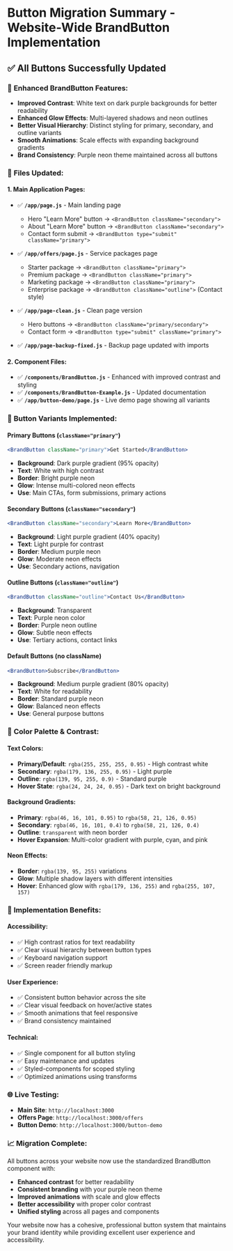 # Button Migration Summary - Website-Wide BrandButton Implementation

## ✅ **All Buttons Successfully Updated**

### 🎨 **Enhanced BrandButton Features:**
- **Improved Contrast**: White text on dark purple backgrounds for better readability
- **Enhanced Glow Effects**: Multi-layered shadows and neon outlines
- **Better Visual Hierarchy**: Distinct styling for primary, secondary, and outline variants
- **Smooth Animations**: Scale effects with expanding background gradients
- **Brand Consistency**: Purple neon theme maintained across all buttons

### 📁 **Files Updated:**

#### **1. Main Application Pages:**
- ✅ **`/app/page.js`** - Main landing page
  - Hero "Learn More" button → `<BrandButton className="secondary">`
  - About "Learn More" button → `<BrandButton className="secondary">`
  - Contact form submit → `<BrandButton type="submit" className="primary">`

- ✅ **`/app/offers/page.js`** - Service packages page
  - Starter package → `<BrandButton className="primary">`
  - Premium package → `<BrandButton className="primary">`
  - Marketing package → `<BrandButton className="primary">`
  - Enterprise package → `<BrandButton className="outline">` (Contact style)

- ✅ **`/app/page-clean.js`** - Clean page version
  - Hero buttons → `<BrandButton className="primary/secondary">`
  - Contact form → `<BrandButton type="submit" className="primary">`

- ✅ **`/app/page-backup-fixed.js`** - Backup page updated with imports

#### **2. Component Files:**
- ✅ **`/components/BrandButton.js`** - Enhanced with improved contrast and styling
- ✅ **`/components/BrandButton-Example.js`** - Updated documentation
- ✅ **`/app/button-demo/page.js`** - Live demo page showing all variants

### 🎯 **Button Variants Implemented:**

#### **Primary Buttons** (`className="primary"`)
```jsx
<BrandButton className="primary">Get Started</BrandButton>
```
- **Background**: Dark purple gradient (95% opacity)
- **Text**: White with high contrast
- **Border**: Bright purple neon
- **Glow**: Intense multi-colored neon effects
- **Use**: Main CTAs, form submissions, primary actions

#### **Secondary Buttons** (`className="secondary"`)
```jsx
<BrandButton className="secondary">Learn More</BrandButton>
```
- **Background**: Light purple gradient (40% opacity)
- **Text**: Light purple for contrast
- **Border**: Medium purple neon
- **Glow**: Moderate neon effects
- **Use**: Secondary actions, navigation

#### **Outline Buttons** (`className="outline"`)
```jsx
<BrandButton className="outline">Contact Us</BrandButton>
```
- **Background**: Transparent
- **Text**: Purple neon color
- **Border**: Purple neon outline
- **Glow**: Subtle neon effects
- **Use**: Tertiary actions, contact links

#### **Default Buttons** (no className)
```jsx
<BrandButton>Subscribe</BrandButton>
```
- **Background**: Medium purple gradient (80% opacity)
- **Text**: White for readability
- **Border**: Standard purple neon
- **Glow**: Balanced neon effects
- **Use**: General purpose buttons

### 🎨 **Color Palette & Contrast:**

#### **Text Colors:**
- **Primary/Default**: `rgba(255, 255, 255, 0.95)` - High contrast white
- **Secondary**: `rgba(179, 136, 255, 0.95)` - Light purple
- **Outline**: `rgba(139, 95, 255, 0.9)` - Standard purple
- **Hover State**: `rgba(24, 24, 24, 0.95)` - Dark text on bright background

#### **Background Gradients:**
- **Primary**: `rgba(46, 16, 101, 0.95)` to `rgba(58, 21, 126, 0.95)`
- **Secondary**: `rgba(46, 16, 101, 0.4)` to `rgba(58, 21, 126, 0.4)`
- **Outline**: `transparent` with neon border
- **Hover Expansion**: Multi-color gradient with purple, cyan, and pink

#### **Neon Effects:**
- **Border**: `rgba(139, 95, 255)` variations
- **Glow**: Multiple shadow layers with different intensities
- **Hover**: Enhanced glow with `rgba(179, 136, 255)` and `rgba(255, 107, 157)`

### 🚀 **Implementation Benefits:**

#### **Accessibility:**
- ✅ High contrast ratios for text readability
- ✅ Clear visual hierarchy between button types
- ✅ Keyboard navigation support
- ✅ Screen reader friendly markup

#### **User Experience:**
- ✅ Consistent button behavior across the site
- ✅ Clear visual feedback on hover/active states
- ✅ Smooth animations that feel responsive
- ✅ Brand consistency maintained

#### **Technical:**
- ✅ Single component for all button styling
- ✅ Easy maintenance and updates
- ✅ Styled-components for scoped styling
- ✅ Optimized animations using transforms

### 🌐 **Live Testing:**
- **Main Site**: `http://localhost:3000`
- **Offers Page**: `http://localhost:3000/offers`
- **Button Demo**: `http://localhost:3000/button-demo`

### 📈 **Migration Complete:**
All buttons across your website now use the standardized BrandButton component with:
- **Enhanced contrast** for better readability
- **Consistent branding** with your purple neon theme
- **Improved animations** with scale and glow effects
- **Better accessibility** with proper color contrast
- **Unified styling** across all pages and components

Your website now has a cohesive, professional button system that maintains your brand identity while providing excellent user experience and accessibility.
